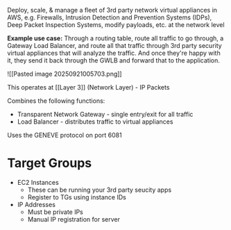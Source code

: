 Deploy, scale, & manage a fleet of 3rd party network virtual appliances in AWS, e.g. Firewalls, Intrusion Detection and Prevention Systems (IDPs), Deep Packet Inspection Systems, modify payloads, etc. at the network level

**Example use case:**
Through a routing table, route all traffic to go through, a Gateway Load Balancer, and route all that traffic through 3rd party security virtual appliances that will analyze the traffic. And once they're happy with it, they send it back through the GWLB and forward that to the application.

![[Pasted image 20250921005703.png]]

This operates at [[Layer 3]] (Network Layer) - IP Packets

Combines the following functions:
- Transparent Network Gateway - single entry/exit for all traffic
- Load Balancer - distributes traffic to virtual appliances

Uses the GENEVE protocol on port 6081

# Target Groups
- EC2 Instances
	- These can be running your 3rd party seucity apps
	- Register to TGs using instance IDs
- IP Addresses
	- Must be private IPs
	- Manual IP registration for server